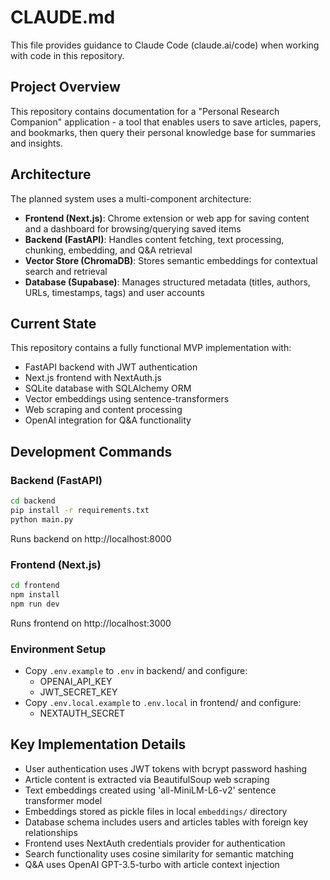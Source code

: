 # CLAUDE.md

This file provides guidance to Claude Code (claude.ai/code) when working with code in this repository.

## Project Overview

This repository contains documentation for a "Personal Research Companion" application - a tool that enables users to save articles, papers, and bookmarks, then query their personal knowledge base for summaries and insights.

## Architecture

The planned system uses a multi-component architecture:

- **Frontend (Next.js)**: Chrome extension or web app for saving content and a dashboard for browsing/querying saved items
- **Backend (FastAPI)**: Handles content fetching, text processing, chunking, embedding, and Q&A retrieval
- **Vector Store (ChromaDB)**: Stores semantic embeddings for contextual search and retrieval
- **Database (Supabase)**: Manages structured metadata (titles, authors, URLs, timestamps, tags) and user accounts

## Current State

This repository contains a fully functional MVP implementation with:
- FastAPI backend with JWT authentication
- Next.js frontend with NextAuth.js
- SQLite database with SQLAlchemy ORM
- Vector embeddings using sentence-transformers
- Web scraping and content processing
- OpenAI integration for Q&A functionality

## Development Commands

### Backend (FastAPI)
```bash
cd backend
pip install -r requirements.txt
python main.py
```
Runs backend on http://localhost:8000

### Frontend (Next.js)
```bash
cd frontend
npm install
npm run dev
```
Runs frontend on http://localhost:3000

### Environment Setup
- Copy `.env.example` to `.env` in backend/ and configure:
  - OPENAI_API_KEY
  - JWT_SECRET_KEY
- Copy `.env.local.example` to `.env.local` in frontend/ and configure:
  - NEXTAUTH_SECRET

## Key Implementation Details

- User authentication uses JWT tokens with bcrypt password hashing
- Article content is extracted via BeautifulSoup web scraping
- Text embeddings created using 'all-MiniLM-L6-v2' sentence transformer model
- Embeddings stored as pickle files in local `embeddings/` directory
- Database schema includes users and articles tables with foreign key relationships
- Frontend uses NextAuth credentials provider for authentication
- Search functionality uses cosine similarity for semantic matching
- Q&A uses OpenAI GPT-3.5-turbo with article context injection